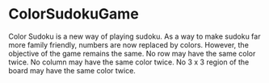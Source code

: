 # ColorSudokuGame

Color Sudoku is a new way of playing sudoku. As a way to make sudoku far more family friendly, numbers are now replaced by colors. However, the objective of the game remains the same. No row may have the same color twice. No column may have the same color twice. No 3 x 3 region of the board may have the same color twice.
